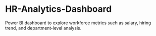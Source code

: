 # HR-Analytics-Dashboard
Power BI dashboard to explore workforce metrics such as salary, hiring trend, and department-level analysis.
